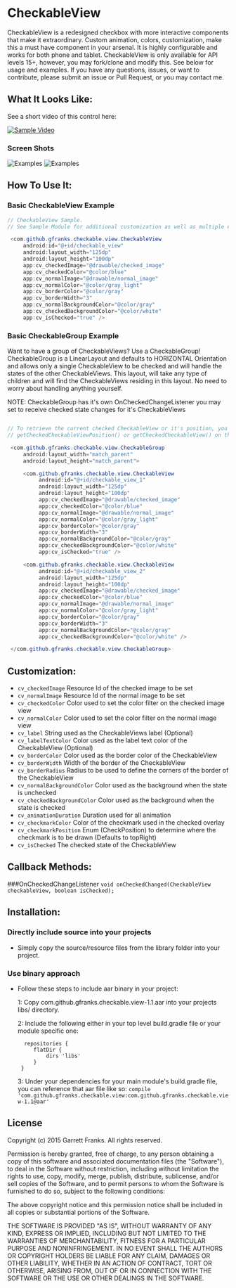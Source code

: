 CheckableView
===========

CheckableView is a redesigned checkbox with more interactive components that make it extraordinary. Custom animation, colors, customization, make this a must have component in your arsenal.
It is highly configurable and works for both phone and tablet. CheckableView is only available for API levels 15+, however, you may fork/clone and modify this. See below for usage and examples.
If you have any questions, issues, or want to contribute, please submit an issue or Pull Request, or you may contact me.

What It Looks Like:
------------------

See a short video of this control here:

[![Sample Video](http://img.youtube.com/vi/xxgrGE3fzv4/0.jpg)](https://www.youtube.com/watch?v=xxgrGE3fzv4)


### Screen Shots

![Examples](/resources/screenshot1.png?raw=true) ![Examples](/resources/screenshot2.png?raw=true)


How To Use It:
-------------

### Basic CheckableView Example

```java
// CheckableView Sample.
// See Sample Module for additional customization as well as multiple examples.

 <com.github.gfranks.checkable.view.CheckableView
     android:id="@+id/checkable_view"
     android:layout_width="125dp"
     android:layout_height="100dp"
     app:cv_checkedImage="@drawable/checked_image"
     app:cv_checkedColor="@color/blue"
     app:cv_normalImage="@drawable/normal_image"
     app:cv_normalColor="@color/gray_light"
     app:cv_borderColor="@color/gray"
     app:cv_borderWidth="3"
     app:cv_normalBackgroundColor="@color/gray"
     app:cv_checkedBackgroundColor="@color/white"
     app:cv_isChecked="true" />
```

### Basic CheckableGroup Example

Want to have a group of CheckableViews? Use a CheckableGroup! CheckableGroup is a LinearLayout and defaults to HORIZONTAL Orientation and allows only a single
CheckableView to be checked and will handle the states of the other CheckableViews. This layout, will take any type of children and will find the CheckableViews
residing in this layout. No need to worry about handling anything yourself.

NOTE: CheckableGroup has it's own OnCheckedChangeListener you may set to receive checked state changes for it's CheckableViews

```java

// To retrieve the current checked CheckableView or it's position, you may call
// getCheckedCheckableViewPosition() or getCheckedCheckableView() on the CheckableGroup object instance

 <com.github.gfranks.checkable.view.CheckableGroup
     android:layout_width="match_parent"
     android:layout_height="match_parent">

     <com.github.gfranks.checkable.view.CheckableView
          android:id="@+id/checkable_view_1"
          android:layout_width="125dp"
          android:layout_height="100dp"
          app:cv_checkedImage="@drawable/checked_image"
          app:cv_checkedColor="@color/blue"
          app:cv_normalImage="@drawable/normal_image"
          app:cv_normalColor="@color/gray_light"
          app:cv_borderColor="@color/gray"
          app:cv_borderWidth="3"
          app:cv_normalBackgroundColor="@color/gray"
          app:cv_checkedBackgroundColor="@color/white"
          app:cv_isChecked="true" />

     <com.github.gfranks.checkable.view.CheckableView
          android:id="@+id/checkable_view_2"
          android:layout_width="125dp"
          android:layout_height="100dp"
          app:cv_checkedImage="@drawable/checked_image"
          app:cv_checkedColor="@color/blue"
          app:cv_normalImage="@drawable/normal_image"
          app:cv_normalColor="@color/gray_light"
          app:cv_borderColor="@color/gray"
          app:cv_borderWidth="3"
          app:cv_normalBackgroundColor="@color/gray"
          app:cv_checkedBackgroundColor="@color/white" />

 </com.github.gfranks.checkable.view.CheckableGroup>
```


Customization:
----------------
* `cv_checkedImage` Resource Id of the checked image to be set
* `cv_normalImage` Resource Id of the normal image to be set
* `cv_checkedColor` Color used to set the color filter on the checked image view
* `cv_normalColor` Color used to set the color filter on the normal image view
* `cv_label` String used as the CheckableViews label (Optional)
* `cv_labelTextColor` Color used as the label text color of the CheckableView (Optional)
* `cv_borderColor` Color used as the border color of the CheckableView
* `cv_borderWidth` Width of the border of the CheckableView
* `cv_borderRadius` Radius to be used to define the corners of the border of the CheckableView
* `cv_normalBackgroundColor` Color used as the background when the state is unchecked
* `cv_checkedBackgroundColor` Color used as the background when the state is checked
* `cv_animationDuration` Duration used for all animation
* `cv_checkmarkColor` Color of the checkmark used in the checked overlay
* `cv_checkmarkPosition` Enum (CheckPosition) to determine where the checkmark is to be drawn (Defaults to topRight)
* `cv_isChecked` The checked state of the CheckableView

Callback Methods:
----------------
###OnCheckedChangeListener
`void onCheckedChanged(CheckableView checkableView, boolean isChecked);`

Installation:
------------

### Directly include source into your projects

- Simply copy the source/resource files from the library folder into your project.

### Use binary approach

- Follow these steps to include aar binary in your project:

    1: Copy com.github.gfranks.checkable.view-1.1.aar into your projects libs/ directory.

    2: Include the following either in your top level build.gradle file or your module specific one:
    ```
      repositories {
         flatDir {
             dirs 'libs'
         }
     }
    ```
    3: Under your dependencies for your main module's build.gradle file, you can reference that aar file like so:
    ```compile 'com.github.gfranks.checkable.view:com.github.gfranks.checkable.view-1.1@aar'```

License
-------
Copyright (c) 2015 Garrett Franks. All rights reserved.

Permission is hereby granted, free of charge, to any person obtaining a copy
of this software and associated documentation files (the "Software"), to deal
in the Software without restriction, including without limitation the rights
to use, copy, modify, merge, publish, distribute, sublicense, and/or sell
copies of the Software, and to permit persons to whom the Software is
furnished to do so, subject to the following conditions:

The above copyright notice and this permission notice shall be included in
all copies or substantial portions of the Software.

THE SOFTWARE IS PROVIDED "AS IS", WITHOUT WARRANTY OF ANY KIND, EXPRESS OR
IMPLIED, INCLUDING BUT NOT LIMITED TO THE WARRANTIES OF MERCHANTABILITY,
FITNESS FOR A PARTICULAR PURPOSE AND NONINFRINGEMENT. IN NO EVENT SHALL THE
AUTHORS OR COPYRIGHT HOLDERS BE LIABLE FOR ANY CLAIM, DAMAGES OR OTHER
LIABILITY, WHETHER IN AN ACTION OF CONTRACT, TORT OR OTHERWISE, ARISING FROM,
OUT OF OR IN CONNECTION WITH THE SOFTWARE OR THE USE OR OTHER DEALINGS IN THE
SOFTWARE.